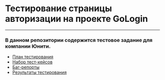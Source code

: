 # Тестирование страницы авторизации на проекте GoLogin

---

### В данном репозитории содержится тестовое задание для компании Юнити.

- [План тестирования](/test_plan.md)
- [Набор тест-кейсов](/test_cases.md)
- [Баг-репорты](/bug_reports.md)
- [Результаты тестирования](/test_results.md)

